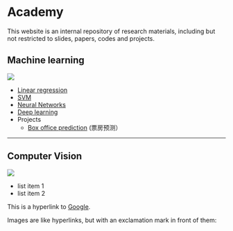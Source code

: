 Academy
=======


This website is an internal repository of research materials, including but not restricted to slides, papers, codes and projects.

Machine learning
-----------------
![](https://raw2.github.com/t0nyren/academy/master/images/ml-300x200.jpg)

* [Linear regression](ml/regression.md)
* [SVM](ml/svm.md)
* [Neural Networks](ml/nnet.md)
* [Deep learning](ml/deeplearning.md)
* Projects
    * [Box office prediction](project/boxoffice.md) (票房预测）


----------


Computer Vision
----------
  ![](https://raw2.github.com/t0nyren/academy/master/images/cv-300x200.jpg)
  
  * list item 1
  * list item 2

This is a hyperlink to [Google](http://google.com).

  Images are like hyperlinks, but with an exclamation mark in front of them:
